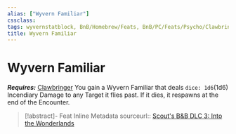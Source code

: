 ```yaml
---
alias: ["Wyvern Familiar"]
cssclass: 
tags: wyvernstatblock, BnB/Homebrew/Feats, BnB/PC/Feats/Psycho/Clawbringer
title: Wyvern Familiar
---
```


# Wyvern Familiar
***Requires:*** [Clawbringer](Clawbringer)
You gain a Wyvern Familiar that deals `dice: 1d6`(1d6) Incendiary Damage to any Target it flies past.
If it dies, it respawns at the end of the Encounter.

> [!abstract]- Feat Inline Metadata
> sourceurl:: [Scout's B&B DLC 3: Into the Wonderlands](https://docs.google.com/document/d/1MLOgrWwcLNTnP9PuXrKiLImy7SUh4hXO8arVUAlmdp0/edit)

